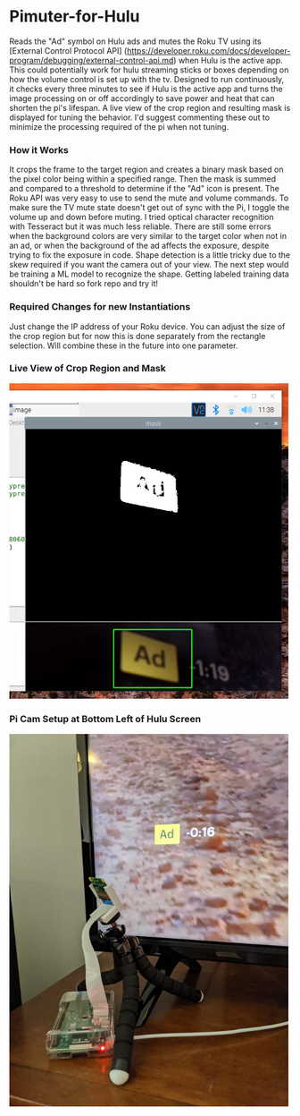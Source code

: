 # Pimuter-for-Hulu
Reads the "Ad" symbol on Hulu ads and mutes the Roku TV using its [External Control Protocol API] (https://developer.roku.com/docs/developer-program/debugging/external-control-api.md) when Hulu is the active app.
This could potentially work for hulu streaming sticks or boxes depending on how the volume control is set up with the tv.
Designed to run continuously, it checks every three minutes to see if Hulu is the active app and turns the image processing on or off accordingly to save power and heat that can shorten the pi's lifespan. A live view of the crop region and resulting mask is displayed for tuning the behavior. I'd suggest commenting these out to minimize the processing required of the pi when not tuning.

### How it Works
It crops the frame to the target region and creates a binary mask based on the pixel color being within a specified range. Then the mask is summed and compared to a threshold to determine if the "Ad" icon is present. The Roku API was very easy to use to send the mute and volume commands. To make sure the TV mute state doesn't get out of sync with the Pi, I toggle the volume up and down before muting. I tried optical character recognition with Tesseract but it was much less reliable. There are still some errors when the background colors are very similar to the target color when not in an ad, or when the background of the ad affects the exposure, despite trying to fix the exposure in code. Shape detection is a little tricky due to the skew required if you want the camera out of your view. The next step would be training a ML model to recognize the shape. Getting labeled training data shouldn't be hard so fork repo and try it!

### Required Changes for new Instantiations
Just change the IP address of your Roku device. You can adjust the size of the crop region but for now this is done separately from the rectangle selection. Will combine these in the future into one parameter.

### Live View of Crop Region and Mask
<img src="live_view.png" alt="Live View of Crop Region and Mask" width="500">

### Pi Cam Setup at Bottom Left of Hulu Screen
<img src="pi_setup.jpg" alt="Pi Cam Setup at Bottom Left of Hulu Screen" width="500">
